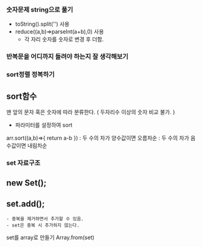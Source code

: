 ### 숫자문제 string으로 풀기

- toString().split('') 사용
- reduce((a,b)=>parseInt(a+b),0) 사용
  - 각 자리 숫자를 숫자로 변경 후 더함.

### 반복문을 어디까지 돌려야 하는지 잘 생각해보기

### sort정렬 정복하기

## sort함수

맨 앞의 문자 혹은 숫자에 따라 분류한다. ( 두자리수 이상의 숫자 비교 불가. )

- 파라미터를 설정하여 sort

arr.sort((a,b)=>{
return a-b
})
: 두 수의 차가 양수값이면 오름차순
: 두 수의 차가 음수값이면 내림차순

### set 자료구조

## new Set();

## set.add();

    - 중복을 제거하면서 추가할 수 있음.
    - set은 중복 시 추가하지 않는다.

set를 array로 만들기 Array.from(set)

